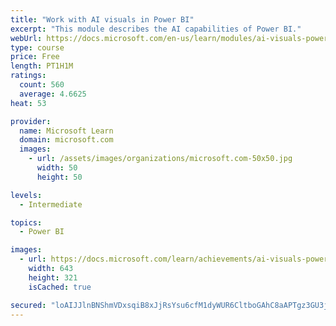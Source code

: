 ```yaml
---
title: "Work with AI visuals in Power BI"
excerpt: "This module describes the AI capabilities of Power BI."
webUrl: https://docs.microsoft.com/en-us/learn/modules/ai-visuals-power-bi/
type: course
price: Free
length: PT1H1M
ratings:
  count: 560
  average: 4.6625
heat: 53

provider:
  name: Microsoft Learn
  domain: microsoft.com
  images:
    - url: /assets/images/organizations/microsoft.com-50x50.jpg
      width: 50
      height: 50

levels:
  - Intermediate

topics:
  - Power BI

images:
  - url: https://docs.microsoft.com/learn/achievements/ai-visuals-power-bi-social.png
    width: 643
    height: 321
    isCached: true

secured: "loAIJJlnBNShmVDxsqiB8xJjRsYsu6cfM1dyWUR6CltboGAhC8aAPTgz3GU3jGWAVSoN47atbq3VS9iqOCUKTTo6yJQ0FfkPdJIyHRiZKMECiMes74vNRsehGZ+0oMYE/50zy/ytM61cFIpor9hjqL/2udKEQuEwSkkpGVU5uOUuE1WA8+ESjBpXHilKuzhF9gmxeazho6fXPHExPoA7ie1smreZHq6pshTjclFAVCHyKTK+RF96nPWPMyFtphZLMHg1Z0Lvs20e/weGmdXpsfkPTX6WPbw4IAZILFCu+UklrfZLmnci4c2cHoVCeT3krKW+1v5uIlcm+LDkCJNJh26XRWN2uS7vRiA9YsAQOAfyB/ny3puqx7Y5ixIXyh0U83oQR2bCvpSdK9qALuzXI+BblFmvx+3hwypOkeWVU1Y=;dSa1K9Ip3TrocQCHdDZpPA=="
---
```



